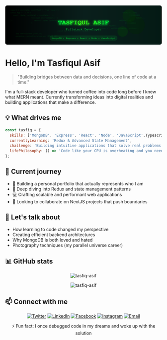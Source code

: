 ![GitHub Banner](https://raw.githubusercontent.com/Tasfiq-asif/Tasfiq-asif/refs/heads/main/github-banner.svg)

# Hello, I'm Tasfiqul Asif

> "Building bridges between data and decisions, one line of code at a time."

I'm a full-stack developer who turned coffee into code long before I knew what MERN meant. Currently transforming ideas into digital realities and building applications that make a difference.

## 💡 What drives me

```javascript
const tasfiq = {
  skills: ['MongoDB', 'Express', 'React', 'Node', 'JavaScript',Typescript, 'Python'],
  currentlyLearning: 'Redux & Advanced State Management',
  challenge: 'Building intuitive applications that solve real problems',
  lifePhilosophy: () => 'Code like your CPU is overheating and you need to finish before it shuts down'
};
```

## 🚀 Current journey

- 🔭 Building a personal portfolio that actually represents who I am
- 🌱 Deep diving into Redux and state management patterns
- 💻 Crafting scalable and performant web applications
- 🤝 Looking to collaborate on NextJS projects that push boundaries

## 💬 Let's talk about

- How learning to code changed my perspective
- Creating efficient backend architectures
- Why MongoDB is both loved and hated
- Photography techniques (my parallel universe career)

## 📊 GitHub stats

<p align="center">
  <img src="https://github-readme-stats.vercel.app/api/top-langs?username=Tasfiq-asif&show_icons=true&locale=en&layout=compact&theme=tokyonight" alt="tasfiq-asif" />
</p>

<p align="center">
  <img src="https://github-readme-streak-stats.herokuapp.com/?user=Tasfiq-asif&theme=tokyonight" alt="tasfiq-asif" />
</p>

## 📫 Connect with me

<p align="center">
  <a href="https://twitter.com/tasfiqq" target="_blank"><img alt="Twitter" src="https://img.shields.io/badge/-Twitter-1DA1F2?style=for-the-badge&logo=twitter&logoColor=white" /></a>
  <a href="https://www.linkedin.com/in/s-m-tasfiqul-asif" target="_blank"><img alt="LinkedIn" src="https://img.shields.io/badge/-LinkedIn-0077B5?style=for-the-badge&logo=linkedin&logoColor=white" /></a>
  <a href="https://www.facebook.com/tasfiq/" target="_blank"><img alt="Facebook" src="https://img.shields.io/badge/-Facebook-1877F2?style=for-the-badge&logo=facebook&logoColor=white" /></a>
  <a href="https://instagram.com/tasfiq.sunny" target="_blank"><img alt="Instagram" src="https://img.shields.io/badge/-Instagram-E4405F?style=for-the-badge&logo=instagram&logoColor=white" /></a>
  <a href="mailto:tasfiq.asif.23@gmail.com"><img alt="Email" src="https://img.shields.io/badge/-Email-D14836?style=for-the-badge&logo=gmail&logoColor=white" /></a>
</p>

<p align="center">⚡ Fun fact: I once debugged code in my dreams and woke up with the solution</p>
